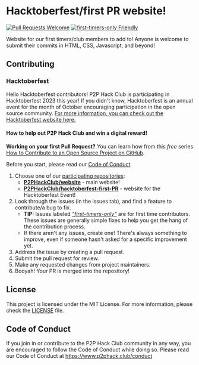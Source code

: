 # Hacktoberfest/first PR website! 

[![Pull Requests Welcome](https://img.shields.io/badge/PRs-welcome-brightgreen.svg?style=flat)](https://makeapullrequest.com)
[![first-timers-only Friendly](https://img.shields.io/badge/first--timers--only-friendly-blue.svg)](https://www.firsttimersonly.com/)


Website for our first timers/club members to add to! Anyone is welcome to submit their commits in HTML, CSS, Javascript, and beyond! 

## Contributing

### Hacktoberfest

Hello Hacktoberfest contributors! P2P Hack Club is participating in Hacktoberfest 2023 this year! If you didn't know, Hacktoberfest is an annual event for the month of October encouraging participation in the open source community. [For more information, you can check out the Hacktoberfest website here.](https://hacktoberfest.com)

#### How to help out P2P Hack Club and win a digital reward!

**Working on your first Pull Request?** You can learn how from this *free* series [How to Contribute to an Open Source Project on GitHub](https://kcd.im/pull-request).

Before you start, please read our [Code of Conduct](https://www.p2phack.club/conduct).

1. Choose one of our [participating repositories](https://github.com/P2PHackClub):
      * **[P2PHackClub/website](https://github.com/P2PHackClub/website/)** - main website!
      * **[P2PHackClub/hacktoberfest-first-PR](https://github.com/P2PHackClub/hacktoberfest-first-PR)** - website for the Hacktoberfest Event!
2. Look through the issues (in the issues tab), and find a feature to contribute/a bug to fix.
      * **TIP:** Issues labeled [*"first-timers-only"*](https://www.firsttimersonly.com) are for first time contributors. These issues are generally simple fixes to help you get the hang of the contribution process.
      * If there aren't any issues, create one! There's always something to improve, even if someone hasn't asked for a specific improvement yet.
3. Address the issue by creating a pull request.
4. Submit the pull request for review.
5. Make any requested changes from project maintainers.
6. Booyah! Your PR is merged into the repository!

## License
This project is licensed under the MIT License. For more information, please check the [LICENSE](LICENSE) file.

## Code of Conduct
If you join in or contribute to the P2P Hack Club community in any way, you are encouraged to follow the Code of Conduct while doing so. Please read our Code of Conduct at https://www.p2phack.club/conduct 

